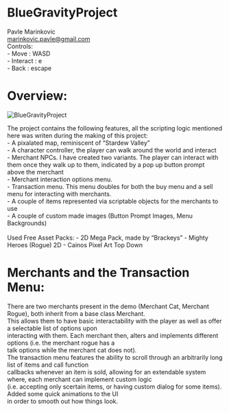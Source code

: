 # BlueGravityProject

Pavle Marinkovic<br />
marinkovic.pavle@gmail.com <br />
Controls:<br />
    - Move : WASD<br />
    - Interact : e<br />
    - Back : escape<br />

# Overview:
![BlueGravityProject](https://github.com/StRaToX123/BlueGravityProject/assets/26925590/bf347cce-72b8-4fa2-b5cb-2ba1c42a8e22)

The project contains the following features, all the scripting logic mentioned here was writen during the making of this project: <br />
    - A pixalated map, reminiscent of “Stardew Valley” <br />
    - A character controller, the player can walk around the world and interact <br />
    - Merchant NPCs. I have created two variants. The player can interact with them once they walk up to them, indicated by a pop up button prompt above the merchant <br />
    - Merchant interaction options menu. <br />
    - Transaction menu. This menu doubles for both the buy menu and a sell menu for interacting with merchants. <br />
    - A couple of items represented via scriptable objects for the merchants to use <br />
    - A couple of custom made images (Button Prompt Images, Menu Backgrounds) <br />
    <br />
Used Free Asset Packs: 
    - 2D Mega Pack, made by “Brackeys” 
    - Mighty Heroes (Rogue) 2D 
    - Cainos Pixel Art Top Down 

# Merchants and the Transaction Menu:
There are two merchants present in the demo (Merchant Cat, Merchant Rogue), both inherit from a base class Merchant.   <br /> 
This allows them to have basic interactability with the player as well as offer a selectable list of options upon    <br />
interacting with them. Each merchant then, alters and implements different options (i.e. the merchant rogue has a    <br />
talk options while the merchant cat does not).     <br />
The transaction menu features the ability to scroll through an arbitrarily long list of items and call function    <br />
callbacks whenever an item is sold, allowing for an extendable system where, each merchant can implement custom logic   <br />
(i.e. accepting only scertain items, or having custom dialog for some items). Added some quick animations to the UI    <br />
in order to smooth out how things look.    <br />
